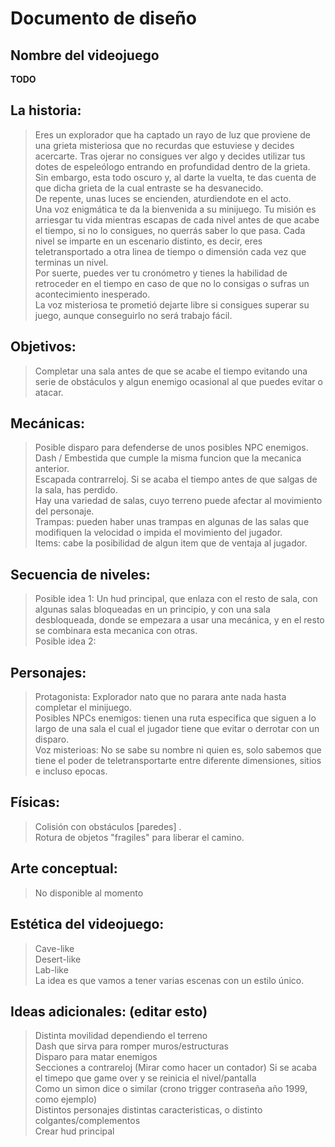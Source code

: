 # Documento de diseño

## Nombre del videojuego


**TODO**      

## La historia:
> Eres un explorador que ha captado un rayo de luz que proviene de una grieta misteriosa que no recurdas que estuviese y decides acercarte. Tras ojerar no consigues ver algo y decides utilizar tus dotes de espeleólogo entrando en profundidad dentro de la grieta.<br>
> Sin embargo, esta todo oscuro y, al darte la vuelta, te das cuenta de que dicha grieta de la cual entraste se ha desvanecido.<br>
> De repente, unas luces se encienden, aturdiendote en el acto.<br>
> Una voz enigmática te da la bienvenida a su minijuego. Tu misión es arriesgar tu vida mientras escapas de cada nivel antes de que acabe el tiempo, si no lo consigues, no querrás saber lo que pasa. Cada nivel se imparte en un escenario distinto, es decir, eres teletransportado a otra linea de tiempo o dimensión cada vez que terminas un nivel.<br>
> Por suerte, puedes ver tu cronómetro y tienes la habilidad de retroceder en el tiempo en caso de que no lo consigas o sufras un acontecimiento inesperado.<br>
> La voz misteriosa te prometió dejarte libre si consigues superar su juego, aunque conseguirlo no será trabajo fácil.<br>
## Objetivos:
> Completar una sala antes de que se acabe el tiempo evitando una serie de obstáculos y algun enemigo ocasional al que puedes evitar o atacar.<br>
## Mecánicas:
> Posible disparo para defenderse de unos posibles NPC enemigos.<br>
> Dash / Embestida que cumple la misma funcion que la mecanica anterior.<br>
> Escapada contrarreloj. Si se acaba el tiempo antes de que salgas de la sala, has perdido.<br>
> Hay una variedad de salas, cuyo terreno puede afectar al movimiento del personaje.<br>
> Trampas: pueden haber unas trampas en algunas de las salas que modifiquen la velocidad o impida el movimiento del jugador.<br>
> Items: cabe la posibilidad de algun item que de ventaja al jugador.
## Secuencia de niveles:
> Posible idea 1: Un hud principal, que enlaza con el resto de sala, con algunas salas bloqueadas en un principio, y con una sala desbloqueada, donde se empezara a usar una mecánica, y en el resto se combinara esta mecanica con otras.<br>
> Posible idea 2:<br>
## Personajes:
> Protagonista: Explorador nato que no parara ante nada hasta completar el minijuego.<br>
> Posibles NPCs enemigos: tienen una ruta especifica que siguen a lo largo de una sala el cual el jugador tiene que evitar o derrotar con un disparo.<br>
> Voz misterioas: No se sabe su nombre ni quien es, solo sabemos que tiene el poder de teletransportarte entre diferente dimensiones, sitios e incluso epocas.
## Físicas:
>Colisión con obstáculos [paredes] .<br>
>Rotura de objetos "fragiles" para liberar el camino.<br>
## Arte conceptual:
> No disponible al momento<br>
## Estética del videojuego:
> Cave-like<br>
> Desert-like<br>
> Lab-like<br>
> La idea es que vamos a tener varias escenas con un estilo único.<br>
## Ideas adicionales: (editar esto)
> Distinta movilidad dependiendo el terreno<br>
> Dash que sirva para romper muros/estructuras<br>
> Disparo para matar enemigos<br>
> Secciones a contrareloj (Mirar como hacer un contador) Si se acaba el timepo que game over y se reinicia el nivel/pantalla<br>
> Como un simon dice o similar (crono trigger contraseña  año 1999, como ejemplo)<br>
> Distintos personajes distintas caracteristicas, o distinto colgantes/complementos<br>
> Crear hud principal<br>
